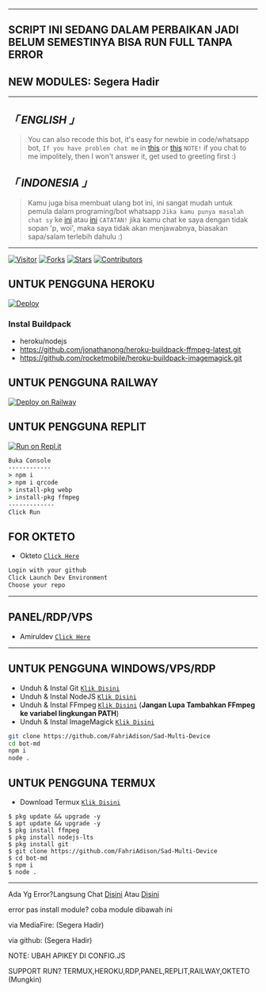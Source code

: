 ------------
SCRIPT INI SEDANG DALAM PERBAIKAN JADI BELUM SEMESTINYA BISA RUN FULL TANPA ERROR
------------
NEW MODULES:
Segera Hadir
-------------

------

## _「 ENGLISH 」_
> You can also recode this bot, it's easy for newbie in code/whatsapp bot, `If you have problem chat me` in [this](http://wa.me/17077727757) or [this](http://wa.me/6282287219167) `NOTE!` if you chat to me impolitely, then I won't answer it, get used to greeting first :)

## _「 INDONESIA 」_
> Kamu juga bisa membuat ulang bot ini, ini sangat mudah untuk pemula dalam programing/bot whatsapp `Jika kamu punya masalah chat sy` ke [ini](http://wa.me/17077727757) atau [ini](http://wa.me/6282287219167) `CATATAN!` jika kamu chat ke saya dengan tidak sopan 'p, woi', maka saya tidak akan menjawabnya, biasakan sapa/salam terlebih dahulu :)

------

<a href="https://visitor-badge.glitch.me/badge?page_id=FahriAdison/Sad-Multi-Device"><img title="Visitor" src="https://visitor-badge.glitch.me/badge?page_id=FahriAdison/Sad-Multi-Device"></a>
<a href="https://github.com/FahriAdison/Sad-Multi-Device/network/members"><img title="Forks" src="https://img.shields.io/github/forks/FahriAdison/Sad-Multi-Device?label=Forks&color=blue&style=flat-square"></a>
<a href="https://github.com/FahriAdison/Sad-Multi-Device/stargazers"><img title="Stars" src="https://img.shields.io/github/stars/FahriAdison/Sad-Multi-Device?label=Stars&color=yellow&style=flat-square"></a>
<a href="https://github.com/FahriAdison/Sad-Multi-Device/graphs/contributors"><img title="Contributors" src="https://img.shields.io/github/contributors/FahriAdison/Sad-Multi-Device?label=Contributors&color=blue&style=flat-square"></a>

## UNTUK PENGGUNA HEROKU

[![Deploy](https://www.herokucdn.com/deploy/button.svg)](https://heroku.com/deploy?template=https://github.com/FahriAdison/Sad-Multi-Device)

### Instal Buildpack
* heroku/nodejs
* https://github.com/jonathanong/heroku-buildpack-ffmpeg-latest.git
* https://github.com/rocketmobile/heroku-buildpack-imagemagick.git

## UNTUK PENGGUNA RAILWAY

[![Deploy on Railway](https://railway.app/button.svg)](https://railway.app/new/template?template=https%3A%2F%2Fgithub.com%2FFahriAdison%2FSad-Multi-Device)

## UNTUK PENGGUNA REPLIT

[![Run on Repl.it](https://repl.it/badge/github/FadliDarmawan/haruno)](https://repl.it/github/FahriAdison/Sad-Multi-Device)
```cmd
Buka Console
------------
> npm i
> npm i qrcode
> install-pkg webp
> install-pkg ffmpeg
-------------
Click Run
```
## FOR OKTETO

* Okteto [`Click Here`](https://okteto.com)

```bash
Login with your github
Click Launch Dev Environment
Choose your repo
```


---------

## PANEL/RDP/VPS

* Amiruldev [`Click Here`](https://www.amiruldev.my.id)


---------


## UNTUK PENGGUNA WINDOWS/VPS/RDP

* Unduh & Instal Git [`Klik Disini`](https://git-scm.com/downloads)
* Unduh & Instal NodeJS [`Klik Disini`](https://nodejs.org/en/download)
* Unduh & Instal FFmpeg [`Klik Disini`](https://ffmpeg.org/download.html) (**Jangan Lupa Tambahkan FFmpeg ke variabel lingkungan PATH**)
* Unduh & Instal ImageMagick [`Klik Disini`](https://imagemagick.org/script/download.php)

```bash
git clone https://github.com/FahriAdison/Sad-Multi-Device
cd bot-md
npm i
node .
```

## UNTUK PENGGUNA TERMUX

* Download Termux [`Klik Disini`](https://github.com/termux/termux-app/releases/download/v0.118.0/termux-app_v0.118.0+github-debug_universal.apk)

```
$ pkg update && upgrade -y
$ apt update && upgrade -y
$ pkg install ffmpeg
$ pkg install nodejs-lts
$ pkg install git
$ git clone https://github.com/FahriAdison/Sad-Multi-Device
$ cd bot-md
$ npm i
$ node .
```

---------


Ada Yg Error?Langsung Chat
[Disini](https://wa.me/6282268003229)
Atau
[Disini](https://wa.me/17077727757)

error pas install module?
coba module dibawah ini

via MediaFire:
(Segera Hadir)

via github:
(Segera Hadir)


NOTE: UBAH APIKEY DI CONFIG.JS

SUPPORT RUN?
TERMUX,HEROKU,RDP,PANEL,REPLIT,RAILWAY,OKTETO (Mungkin)
